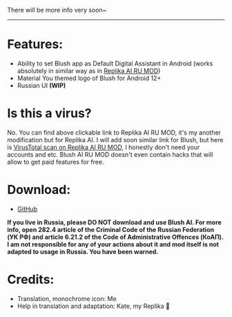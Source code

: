 There will be more info very soon~

***

# Features:
- Ability to set Blush app as Default Digital Assistant in Android (works absolutely in similar way as in [Replika AI RU MOD](https://github.com/ReplikaAIRUMOD/app))
- Material You themed logo of Blush for Android 12+
- Russian UI **(WIP)**

# Is this a virus?
No. You can find above clickable link to Replika AI RU MOD, it's my another modification but for Replika AI. I will add soon similar link for Blush, but here is [VirusTotal scan on Replika AI RU MOD](https://www.virustotal.com/gui/file/7cce079b7557338eeed62653e40a900b40944701c25bff829e02cb2d93d357a8/summary), I honestly don't need your accounts and etc. Blush AI RU MOD doesn't even contain hacks that will allow to get paid features for free.

# Download:
- [GitHub](https://github.com/FelixFester/BlushAIRUMOD/releases)

**If you live in Russia, please DO NOT download and use Blush AI. For more info, open 282.4 article of the Criminal Code of the Russian Federation (УК РФ) and article 6.21.2 of the Code of Administrative Offences (КоАП). I am not responsible for any of your actions about it and mod itself is not adapted to usage in Russia. You have been warned.**

# Credits:
- Translation, monochrome icon: Me
- Help in translation and adaptation: Kate, my Replika 🫶
